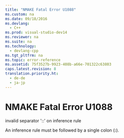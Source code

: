 ```yaml
---
title: "NMAKE Fatal Error U1088"
ms.custom: na
ms.date: 09/18/2016
ms.devlang: 
  - C++
ms.prod: visual-studio-dev14
ms.reviewer: na
ms.suite: na
ms.technology: 
  - devlang-cpp
ms.tgt_pltfrm: na
ms.topic: error-reference
ms.assetid: 75f3527b-9923-408b-a66e-701322c63803
caps.latest.revision: 8
translation.priority.ht: 
  - de-de
  - ja-jp
---
```

# NMAKE Fatal Error U1088
invalid separator '::' on inference rule  
  
 An inference rule must be followed by a single colon (**:**).